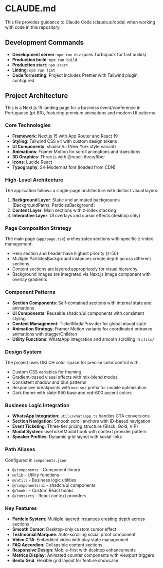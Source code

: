 # CLAUDE.md

This file provides guidance to Claude Code (claude.ai/code) when working with code in this repository.

## Development Commands

- **Development server**: `npm run dev` (uses Turbopack for fast builds)
- **Production build**: `npm run build`
- **Production start**: `npm start`
- **Linting**: `npm run lint`
- **Code formatting**: Project includes Prettier with Tailwind plugin configured

## Project Architecture

This is a Next.js 15 landing page for a business event/conference in Portuguese (pt-BR), featuring premium animations and modern UI patterns.

### Core Technologies
- **Framework**: Next.js 15 with App Router and React 19
- **Styling**: Tailwind CSS v4 with custom design tokens
- **UI Components**: shadcn/ui (New York style variant)
- **Animations**: Framer Motion for scroll animations and transitions
- **3D Graphics**: Three.js with @react-three/fiber
- **Icons**: Lucide React
- **Typography**: SK-Modernist font (loaded from CDN)

### High-Level Architecture

The application follows a single-page architecture with distinct visual layers:

1. **Background Layer**: Static and animated backgrounds (BackgroundPaths, ParticlesBackground)
2. **Content Layer**: Main sections with z-index stacking
3. **Interactive Layer**: UI overlays and cursor effects (desktop only)

### Page Composition Strategy

The main page (`app/page.tsx`) orchestrates sections with specific z-index management:
- Hero section and header have highest priority (z-50)
- Multiple ParticlesBackground instances create depth across different sections
- Content sections are layered appropriately for visual hierarchy
- Background images are integrated via Next.js Image component with overlay gradients

### Component Patterns

- **Section Components**: Self-contained sections with internal state and animations
- **UI Components**: Reusable shadcn/ui components with consistent styling
- **Context Management**: TicketModalProvider for global modal state
- **Animation Strategy**: Framer Motion variants for coordinated entrance animations with staggerChildren
- **Utility Functions**: WhatsApp integration and smooth scrolling in `utils/`

### Design System

The project uses OKLCH color space for precise color control with:
- Custom CSS variables for theming
- Gradient-based visual effects with mix-blend modes
- Consistent shadow and blur patterns
- Responsive breakpoints with `max-sm:` prefix for mobile optimization
- Dark theme with slate-950 base and red-600 accent colors

### Business Logic Integration

- **WhatsApp Integration**: `utils/whatsapp.ts` handles CTA conversions
- **Section Navigation**: Smooth scroll anchors with ID-based navigation
- **Event Ticketing**: Three-tier pricing structure (Black, Gold, VIP)
- **Modal System**: useTicketModal hook with context provider pattern
- **Speaker Profiles**: Dynamic grid layout with social links

### Path Aliases

Configured in `components.json`:
- `@/components` - Component library
- `@/lib` - Utility functions
- `@/utils` - Business logic utilities
- `@/components/ui` - shadcn/ui components
- `@/hooks` - Custom React hooks
- `@/contexts` - React context providers

### Key Features

- **Particle System**: Multiple layered instances creating depth across sections
- **Smooth Cursor**: Desktop-only custom cursor effect
- **Testimonial Marquee**: Auto-scrolling social proof component
- **Video CTA**: Embedded video with play state management
- **FAQ Accordion**: Collapsible content sections
- **Responsive Design**: Mobile-first with desktop enhancements
- **Metrics Display**: Animated counter components with viewport triggers
- **Bento Grid**: Flexible grid layout for feature showcase